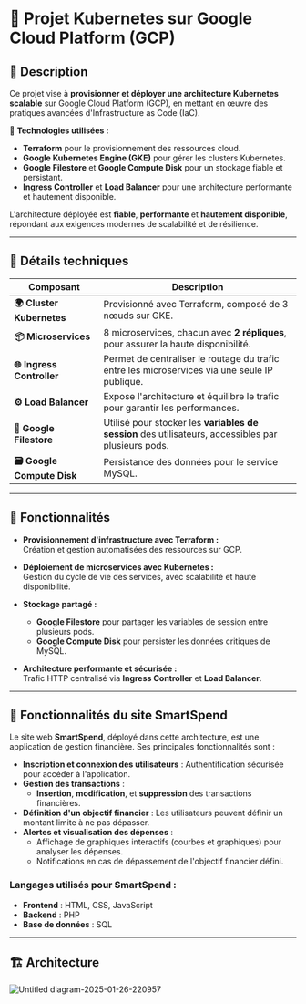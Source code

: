 # 🌟 Projet Kubernetes sur Google Cloud Platform (GCP) 

## 📝 Description

Ce projet vise à **provisionner et déployer une architecture Kubernetes scalable** sur Google Cloud Platform (GCP), en mettant en œuvre des pratiques avancées d'Infrastructure as Code (IaC).  

🔹 **Technologies utilisées :**
- **Terraform** pour le provisionnement des ressources cloud.
- **Google Kubernetes Engine (GKE)** pour gérer les clusters Kubernetes.
- **Google Filestore** et **Google Compute Disk** pour un stockage fiable et persistant.
- **Ingress Controller** et **Load Balancer** pour une architecture performante et hautement disponible.

L'architecture déployée est **fiable**, **performante** et **hautement disponible**, répondant aux exigences modernes de scalabilité et de résilience.

---

## 🔧 Détails techniques

| Composant                       | Description                                                                                            |
|---------------------------------|--------------------------------------------------------------------------------------------------------|
| **🌍 Cluster Kubernetes**        | Provisionné avec Terraform, composé de 3 nœuds sur GKE.                                                |
| **📦 Microservices**             | 8 microservices, chacun avec **2 répliques**, pour assurer la haute disponibilité.                     |
| **🌐 Ingress Controller**        | Permet de centraliser le routage du trafic entre les microservices via une seule IP publique.          |
| **⚙️ Load Balancer**             | Expose l'architecture et équilibre le trafic pour garantir les performances.                          |
| **📂 Google Filestore**          | Utilisé pour stocker les **variables de session** des utilisateurs, accessibles par plusieurs pods.   |
| **🗃️ Google Compute Disk**       | Persistance des données pour le service MySQL.                                                         |

---

## 🚀 Fonctionnalités

- **Provisionnement d'infrastructure avec Terraform :**  
  Création et gestion automatisées des ressources sur GCP.

- **Déploiement de microservices avec Kubernetes :**  
  Gestion du cycle de vie des services, avec scalabilité et haute disponibilité.

- **Stockage partagé :**  
  - **Google Filestore** pour partager les variables de session entre plusieurs pods.
  - **Google Compute Disk** pour persister les données critiques de MySQL.

- **Architecture performante et sécurisée :**  
  Trafic HTTP centralisé via **Ingress Controller** et **Load Balancer**.

---

## 🚀 Fonctionnalités du site SmartSpend

Le site web **SmartSpend**, déployé dans cette architecture, est une application de gestion financière. Ses principales fonctionnalités sont :  
- **Inscription et connexion des utilisateurs** : Authentification sécurisée pour accéder à l'application.  
- **Gestion des transactions** :  
  - **Insertion**, **modification**, et **suppression** des transactions financières.  
- **Définition d'un objectif financier** : Les utilisateurs peuvent définir un montant limite à ne pas dépasser.  
- **Alertes et visualisation des dépenses** :  
  - Affichage de graphiques interactifs (courbes et graphiques) pour analyser les dépenses.  
  - Notifications en cas de dépassement de l'objectif financier défini.  

### Langages utilisés pour SmartSpend :  
- **Frontend** : HTML, CSS, JavaScript  
- **Backend** : PHP  
- **Base de données** : SQL  

---

## 🏗️ Architecture

![Untitled diagram-2025-01-26-220957](https://github.com/user-attachments/assets/d5f18a65-e73c-43ca-afdb-28aa98674812)


